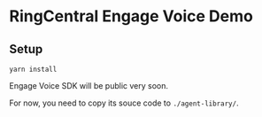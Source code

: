 # RingCentral Engage Voice Demo


## Setup

```
yarn install
```

Engage Voice SDK will be public very soon.

For now, you need to copy its souce code to `./agent-library/`.


